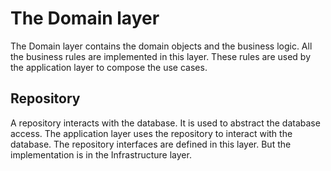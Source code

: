 # The Domain layer
The Domain layer contains the domain objects and the business logic. All the business rules are implemented in this layer. These rules are used by the application layer to compose the use cases.

## Repository
A repository interacts with the database. It is used to abstract the database access. The application layer uses the repository to interact with the database.
The repository interfaces are defined in this layer. But the implementation is in the Infrastructure layer.